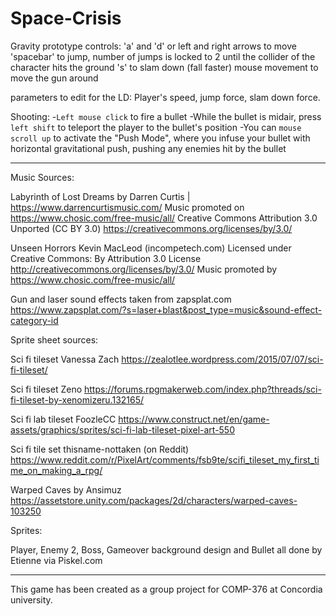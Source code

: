 # Space-Crisis
Gravity prototype controls:
'a' and 'd' or left and right arrows to move
'spacebar' to jump, number of jumps is locked to 2 until the collider of the character hits the ground
's' to slam down (fall faster)
mouse movement to move the gun around

parameters to edit for the LD:
Player's speed, jump force, slam down force.

Shooting:
-`Left mouse click` to fire a bullet
-While the bullet is midair, press `left shift` to teleport the player to the bullet's position
-You can `mouse scroll up` to activate the "Push Mode", where you infuse your bullet with horizontal gravitational push, pushing any enemies hit by the bullet

-------------------------------------------------
Music Sources:

Labyrinth of Lost Dreams by Darren Curtis | https://www.darrencurtismusic.com/
Music promoted on https://www.chosic.com/free-music/all/
Creative Commons Attribution 3.0 Unported (CC BY 3.0)
https://creativecommons.org/licenses/by/3.0/

Unseen Horrors Kevin MacLeod (incompetech.com)
Licensed under Creative Commons: By Attribution 3.0 License
http://creativecommons.org/licenses/by/3.0/
Music promoted by https://www.chosic.com/free-music/all/

Gun and laser sound effects taken from zapsplat.com
https://www.zapsplat.com/?s=laser+blast&post_type=music&sound-effect-category-id

Sprite sheet sources:

Sci fi tileset Vanessa Zach
https://zealotlee.wordpress.com/2015/07/07/sci-fi-tileset/

Sci fi tileset Zeno
https://forums.rpgmakerweb.com/index.php?threads/sci-fi-tileset-by-xenomizeru.132165/

Sci fi lab tileset FoozleCC
https://www.construct.net/en/game-assets/graphics/sprites/sci-fi-lab-tileset-pixel-art-550

Sci fi tile set thisname-nottaken (on Reddit)
https://www.reddit.com/r/PixelArt/comments/fsb9te/scifi_tileset_my_first_time_on_making_a_rpg/

Warped Caves by Ansimuz
https://assetstore.unity.com/packages/2d/characters/warped-caves-103250

Sprites:

Player, Enemy 2, Boss, Gameover background design and Bullet all done by Etienne via Piskel.com

-------------------------------------------------

This game has been created as a group project for COMP-376 at Concordia university.
